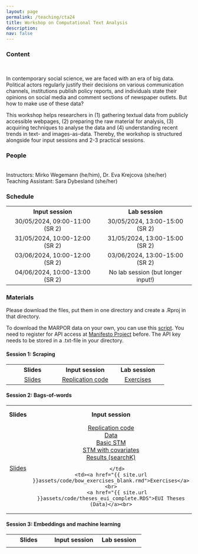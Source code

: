 ```yaml
---
layout: page
permalink: /teaching/cta24
title: Workshop on Computational Text Analysis
description: 
nav: false
---
```

<h3>Content</h3><br>
<p>In contemporary social science, we are faced with an era of big data. Political actors regularly justify
their decisions on various communication channels, institutions publish policy reports, and
individuals state their opinions on social media and comment sections of newspaper outlets. But
how to make use of these data? </p>
<p>This workshop helps researchers in (1) gathering textual data from publicly accessible webpages, (2)
preparing the raw material for analysis, (3) acquiring techniques to analyse the data and (4)
understanding recent trends in text- and images-as-data. Thereby, the workshop is structured
alongside four input sessions and 2-3 practical sessions.</p>

<h3>People</h3><br>
Instructors: Mirko Wegemann (he/him), Dr. Eva Krejcova (she/her) <br>
Teaching Assistant: Sara Dybesland (she/her) <br>

<h3>Schedule</h3>
<table style="width:100%; text-align:center;">
  <tr>
    <th style="width:45%;">Input session</th>
    <th style="width:45%;">Lab session</th>
  </tr>
  <tr>
    <td>30/05/2024, 09:00-11:00 (SR 2)</td>
    <td>30/05/2024, 13:00-15:00 (SR 2)</td>
  </tr>
  <tr>
    <td>31/05/2024, 10:00-12:00 (SR 2)</td>
    <td>31/05/2024, 13:00-15:00 (SR 2)</td>
  </tr>
  <tr>
    <td>03/06/2024, 10:00-12:00 (SR 2)</td>
    <td>03/06/2024, 13:00-15:00 (SR 2)</td>
  </tr>
  <tr>
    <td>04/06/2024, 10:00-13:00 (SR 2)</td>
    <td>No lab session (but longer input!)</td>
  </tr>
</table>

<h3>Materials</h3>
Please download the files, put them in one directory and create a .Rproj in that directory. <br>

To download the MARPOR data on your own, you can use this <a href="{{ site.url }}assets/code/download_marpor.Rmd">script</a>. You need to register for API access at <a href="https://manifesto-project.wzb.eu/information/documents/api">Manifesto Project</a> before.
The API key needs to be stored in a .txt-file in your directory. 


<h4>Session 1: Scraping</h4>
<table style="width:100%; text-align:center;">
  <tr>
    <th style="width:33%;">Slides</th>
    <th style="width:33%;">Input session</th>
	<th style="width:33%;">Lab session</th>
  </tr>
  <tr>
    <td><a href="{{ site.url }}assets/pdf/scraping.pdf">Slides</a><br></td>
    <td><a href="{{ site.url }}assets/code/scraping.Rmd">Replication code</a><br> </td>
    <td><a href="{{ site.url }}assets/code/scraping_exercises_empty.Rmd">Exercises</a></td>
  </tr>
 </table>
 
<h4>Session 2: Bags-of-words</h4>
<table style="width:100%; text-align:center;">
  <tr>
    <th style="width:33%;">Slides</th>
    <th style="width:33%;">Input session</th>
	<th style="width:33%;">Lab session</th>
  </tr>
  <tr>
    <td><a href="{{ site.url }}assets/pdf/bags_words.pdf">Slides</a></td>
    <td>
	  <a href="{{ site.url }}assets/code/bow.RMD">Replication code</a><br>
      <a href="{{ site.url }}assets/data/data_prep.RDS">Data</a><br>
      <a href="{{ site.url }}assets/data/stm_marpor.RDS">Basic STM</a>  <br>    
	  <a href="{{ site.url }}assets/data/stm_marpor_parfam.RDS">STM with covariates</a> <br> 
	  <a href="{{ site.url }}assets/data/searchK.RDS">Results (searchK)</a> 

		</td>
    <td><a href="{{ site.url }}assets/code/bow_exercises_blank.rmd">Exercises</a><br>
		<a href="{{ site.url }}assets/code/theses_eui_complete.RDS">EUI Theses (Data)</a><br>

</td>
  </tr>
</table>

<h4>Session 3: Embeddings and machine learning</h4>
<table style="width:100%; text-align:center;">
  <tr>
    <th style="width:33%;">Slides</th>
    <th style="width:33%;">Input session</th>
	<th style="width:33%;">Lab session</th>
  </tr>
  <tr>
    <td></td>
    <td><!--for R: <br> 
		  <a href="{{ site.url }}assets/code/embeddings.RMD">Replication code</a><br>
	      <a href="{{ site.url }}assets/data/data_prep.RDS">Data</a><br>

	for Python: <br>
	  <a href="{{ site.url }}assets/data/training.csv">Training data</a><br>	  
	  <a href="{{ site.url }}assets/data/test.csv">Test data</a><br> --></td>
    <td></td>
  </tr>
</table>